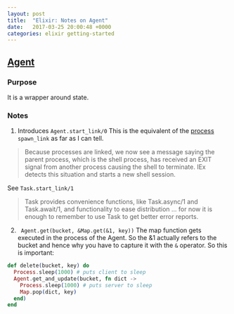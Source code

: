 ```yaml
---
layout: post
title:  "Elixir: Notes on Agent"
date:   2017-03-25 20:00:48 +0000
categories: elixir getting-started
---
```



## [Agent](http://elixir-lang.org/getting-started/mix-otp/agent.html)

### Purpose
It is a wrapper around state.

### Notes

1. Introduces `Agent.start_link/0` This is the equivalent of the [process](http://elixir-lang.org/getting-started/processes.html) `spawn_link` as far as I can tell.
  > Because processes are linked, we now see a message saying the parent
  > process, which is the shell process, has received an EXIT signal from
  > another process causing the shell to terminate. IEx detects this
  > situation and starts a new shell session.

 See `Task.start_link/1`
 > Task provides convenience functions, like Task.async/1 and Task.await/1, and functionality to ease distribution ... for now it is enough to remember to use Task to get better error reports.

2. ` Agent.get(bucket, &Map.get(&1, key))` The map function gets executed in the process of the Agent. So the &1 actually refers to the bucket and hence why you have to capture it with the `&` operator. So this is important:

 ```Elixir
 def delete(bucket, key) do
   Process.sleep(1000) # puts client to sleep
   Agent.get_and_update(bucket, fn dict ->
     Process.sleep(1000) # puts server to sleep
     Map.pop(dict, key)
   end)
 end
 ```  
